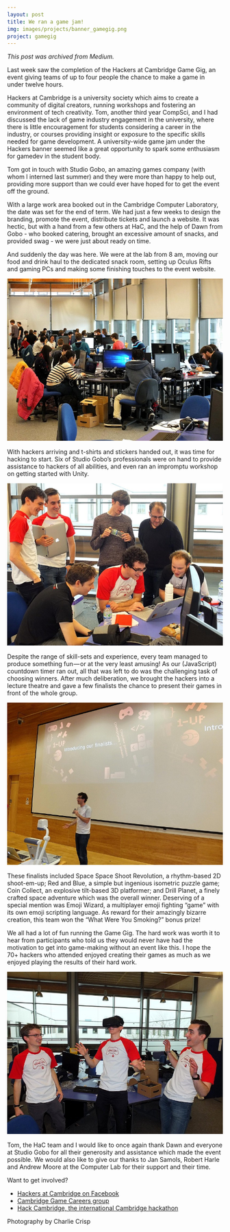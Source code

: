 ```yaml
---
layout: post
title: We ran a game jam!
img: images/projects/banner_gamegig.png
project: gamegig
---
```


*This post was archived from Medium.*

Last week saw the completion of the Hackers at Cambridge Game Gig, an event giving teams of up to four people the chance to make a game in under twelve hours.


Hackers at Cambridge is a university society which aims to create a community of digital creators, running workshops and fostering an environment of tech creativity. Tom, another third year CompSci, and I had discussed the lack of game industry engagement in the university, where there is little encouragement for students considering a career in the industry, or courses providing insight or exposure to the specific skills needed for game development. A university-wide game jam under the Hackers banner seemed like a great opportunity to spark some enthusiasm for gamedev in the student body.

Tom got in touch with Studio Gobo, an amazing games company (with whom I interned last summer) and they were more than happy to help out, providing more support than we could ever have hoped for to get the event off the ground.

With a large work area booked out in the Cambridge Computer Laboratory, the date was set for the end of term. We had just a few weeks to design the branding, promote the event, distribute tickets and launch a website. It was hectic, but with a hand from a few others at HaC, and the help of Dawn from Gobo - who booked catering, brought an excessive amount of snacks, and provided swag - we were just about ready on time.

And suddenly the day was here. We were at the lab from 8 am, moving our food and drink haul to the dedicated snack room, setting up Oculus Rifts and gaming PCs and making some finishing touches to the event website.

![](/images/posts/we-ran-a-game-jam-1.jpeg)

With hackers arriving and t-shirts and stickers handed out, it was time for hacking to start. Six of Studio Gobo’s professionals were on hand to provide assistance to hackers of all abilities, and even ran an impromptu workshop on getting started with Unity.

![](/images/posts/we-ran-a-game-jam-2.jpeg)

Despite the range of skill-sets and experience, every team managed to produce something fun — or at the very least amusing! As our (JavaScript) countdown timer ran out, all that was left to do was the challenging task of choosing winners. After much deliberation, we brought the hackers into a lecture theatre and gave a few finalists the chance to present their games in front of the whole group.

![](/images/posts/we-ran-a-game-jam-3.jpeg)

These finalists included Space Space Shoot Revolution, a rhythm-based 2D shoot-em-up; Red and Blue, a simple but ingenious isometric puzzle game; Coin Collect, an explosive tilt-based 3D platformer; and Drill Planet, a finely crafted space adventure which was the overall winner. Deserving of a special mention was Emoji Wizard, a multiplayer emoji fighting “game” with its own emoji scripting language. As reward for their amazingly bizarre creation, this team won the “What Were You Smoking?” bonus prize!

We all had a lot of fun running the Game Gig. The hard work was worth it to hear from participants who told us they would never have had the motivation to get into game-making without an event like this. I hope the 70+ hackers who attended enjoyed creating their games as much as we enjoyed playing the results of their hard work.

![](/images/posts/we-ran-a-game-jam-4.jpeg)

Tom, the HaC team and I would like to once again thank Dawn and everyone at Studio Gobo for all their generosity and assistance which made the event possible. We would also like to give our thanks to Jan Samols, Robert Harle and Andrew Moore at the Computer Lab for their support and their time.

Want to get involved?
- [Hackers at Cambridge on Facebook](https://www.facebook.com/hackersatcambridge)
- [Cambridge Game Careers group](http://www.facebook.com/groups/CambridgeGamesCareers)
- [Hack Cambridge, the international Cambridge hackathon](https://hackcambridge.com/)

Photography by Charlie Crisp